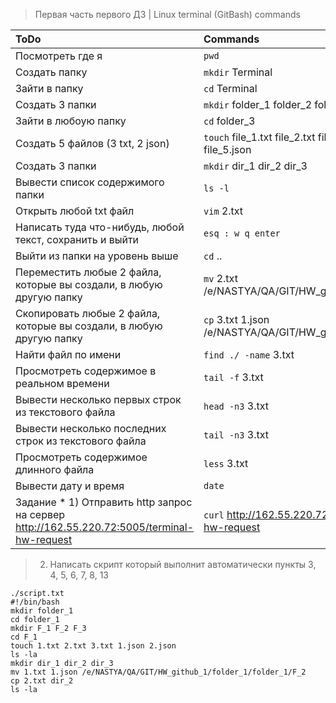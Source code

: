 > Первая часть первого  ДЗ     |
> Linux terminal (GitBash) commands

|ToDo|Commands|
|:---------------|:-----|
|Посмотреть где я| `pwd` |
|Создать папку|`mkdir` Terminal|
|Зайти в папку|`cd` Terminal|
|Создать 3 папки|`mkdir` folder_1 folder_2 folder_3|
|Зайти в любоую папку|`cd` folder_3|
|Создать 5 файлов (3 txt, 2 json)|`touch` file_1.txt file_2.txt file_3.txt file_4.json file_5.json
|Создать 3 папки|`mkdir` dir_1 dir_2 dir_3|
|Вывести список содержимого папки|`ls -l`|
|Открыть любой txt файл|`vim` 2.txt|
|Написать туда что-нибудь, любой текст, сохранить и выйти| `esq : w q enter`|
|Выйти из папки на уровень выше|`cd` ..|
|Переместить любые 2 файла, которые вы создали, в любую другую папку|`mv` 2.txt /e/NASTYA/QA/GIT/HW_github_1/folder_1/F_2|
|Скопировать любые 2 файла, которые вы создали, в любую другую папку|`cp` 3.txt 1.json /e/NASTYA/QA/GIT/HW_github_1/folder_1/F_3|
|Найти файл по имени|`find ./ -name` 3.txt|
|Просмотреть содержимое в реальном времени|`tail -f` 3.txt|
|Вывести несколько первых строк из текстового файла|`head -n3` 3.txt|
|Вывести несколько последних строк из текстового файла|`tail -n3` 3.txt|
|Просмотреть содержимое длинного файла|`less` 3.txt|
|Вывести дату и время|`date`|
|Задание * 1) Отправить http запрос на сервер http://162.55.220.72:5005/terminal-hw-request|`curl` http://162.55.220.72:5005/terminal-hw-request|

> 2) Написать скрипт который выполнит автоматически пункты 3, 4, 5, 6, 7, 8, 13

    ./script.txt
    #!/bin/bash
    mkdir folder_1
    cd folder_1
    mkdir F_1 F_2 F_3
    cd F_1
    touch 1.txt 2.txt 3.txt 1.json 2.json
    ls -la
    mkdir dir_1 dir_2 dir_3
    mv 1.txt 1.json /e/NASTYA/QA/GIT/HW_github_1/folder_1/folder_1/F_2
    cp 2.txt dir_2
    ls -la
